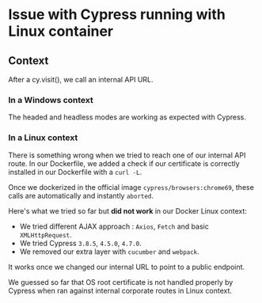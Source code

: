 # Issue with Cypress running with Linux container

## Context

After a cy.visit(), we call an internal API URL.

### In a Windows context

The headed and headless modes are working as expected with Cypress.

### In a Linux context

There is something wrong when we tried to reach one of our internal API route.
In our Dockerfile, we added a check if our certificate is correctly installed in our Dockerfile with a `curl -L`.

Once we dockerized in the official image `cypress/browsers:chrome69`, these calls are automatically and instantly `aborted`.

Here's what we tried so far but **did not work** in our Docker Linux context:

* We tried different AJAX approach : `Axios`, `Fetch` and basic `XMLHttpRequest`.
* We tried Cypress `3.8.5`, `4.5.0`, `4.7.0`.
* We removed our extra layer with `cucumber` and `webpack`.

It works once we changed our internal URL to point to a public endpoint.

We guessed so far that OS root certificate is not handled properly by Cypress when ran against internal corporate routes in Linux context.
